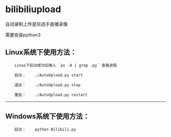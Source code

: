 # bilibiliupload

自动录制上传星际选手直播录像

需要安装python3

## Linux系统下使用方法：

        Linux下启动成功后输入 `ps -A | grep .py` 查看进程

        启动：    ./AutoUpload.py start

        退出：    ./AutoUpload.py stop

        重启：    ./AutoUpload.py restart
***

## Windows系统下使用方法：

        启动：    python Bilibili.py
